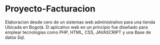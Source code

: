 # Proyecto-Facturacion
Elaboracion desde cero de un sistemas web administrativo para una tienda Ubicada en Bogotá.
El aplicativo web en un principio fue diseñado para emplear tecnologias como PHP, HTML, CSS, JAVASCRIPT y una Base de datos Sql.
